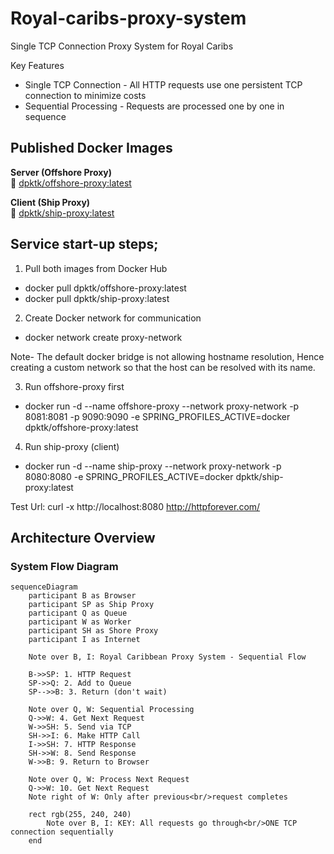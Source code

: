 # Royal-caribs-proxy-system
Single TCP Connection Proxy System for Royal Caribs

Key Features
- Single TCP Connection - All HTTP requests use one persistent TCP connection to minimize costs
- Sequential Processing - Requests are processed one by one in sequence

## Published Docker Images
**Server (Offshore Proxy)**  
🔗 [dpktk/offshore-proxy:latest](https://hub.docker.com/repository/docker/dpktk/offshore-proxy)

**Client (Ship Proxy)**  
🔗 [dpktk/ship-proxy:latest](https://hub.docker.com/repository/docker/dpktk/ship-proxy)

## Service start-up steps;

1. Pull both images from Docker Hub
- docker pull dpktk/offshore-proxy:latest
- docker pull dpktk/ship-proxy:latest

2. Create Docker network for communication
- docker network create proxy-network

Note- The default docker bridge is not allowing hostname resolution, Hence creating a custom network so that the host can be resolved with its name.

3. Run offshore-proxy first
- docker run -d --name offshore-proxy --network proxy-network -p 8081:8081 -p 9090:9090 -e SPRING_PROFILES_ACTIVE=docker dpktk/offshore-proxy:latest

4. Run ship-proxy (client)
- docker run -d --name ship-proxy --network proxy-network -p 8080:8080 -e SPRING_PROFILES_ACTIVE=docker dpktk/ship-proxy:latest

Test Url:
curl -x http://localhost:8080 http://httpforever.com/


## Architecture Overview
### System Flow Diagram

```mermaid
sequenceDiagram
    participant B as Browser
    participant SP as Ship Proxy
    participant Q as Queue
    participant W as Worker
    participant SH as Shore Proxy
    participant I as Internet

    Note over B, I: Royal Caribbean Proxy System - Sequential Flow

    B->>SP: 1. HTTP Request
    SP->>Q: 2. Add to Queue
    SP-->>B: 3. Return (don't wait)
    
    Note over Q, W: Sequential Processing
    Q->>W: 4. Get Next Request
    W->>SH: 5. Send via TCP
    SH->>I: 6. Make HTTP Call
    I->>SH: 7. HTTP Response
    SH->>W: 8. Send Response
    W->>B: 9. Return to Browser
    
    Note over Q, W: Process Next Request
    Q->>W: 10. Get Next Request
    Note right of W: Only after previous<br/>request completes

    rect rgb(255, 240, 240)
        Note over B, I: KEY: All requests go through<br/>ONE TCP connection sequentially
    end
